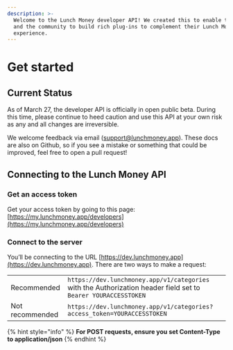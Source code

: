 ```yaml
---
description: >-
  Welcome to the Lunch Money developer API! We created this to enable the user
  and the community to build rich plug-ins to complement their Lunch Money
  experience.
---
```


# Get started

## Current Status

As of March 27, the developer API is officially in open public beta. During this time, please continue to heed caution and use this API at your own risk as any and all changes are irreversible.

We welcome feedback via email \(support@lunchmoney.app\). These docs are also on Github, so if you see a mistake or something that could be improved, feel free to open a pull request!

## Connecting to the Lunch Money API

### Get an access token

Get your access token by going to this page: [https://my.lunchmoney.app/developers](https://my.lunchmoney.app/developers)

### **Connect to the server**

You’ll be connecting to the URL [https://dev.lunchmoney.app](https://dev.lunchmoney.app). There are two ways to make a request:

|  |  |
| :--- | :--- |
| Recommended | `https://dev.lunchmoney.app/v1/categories` with the Authorization header field set to `Bearer YOURACCESSTOKEN` |
| Not recommended | `https://dev.lunchmoney.app/v1/categories?access_token=YOURACCESSTOKEN` |

{% hint style="info" %}
**For POST requests, ensure you set Content-Type to application/json**
{% endhint %}



